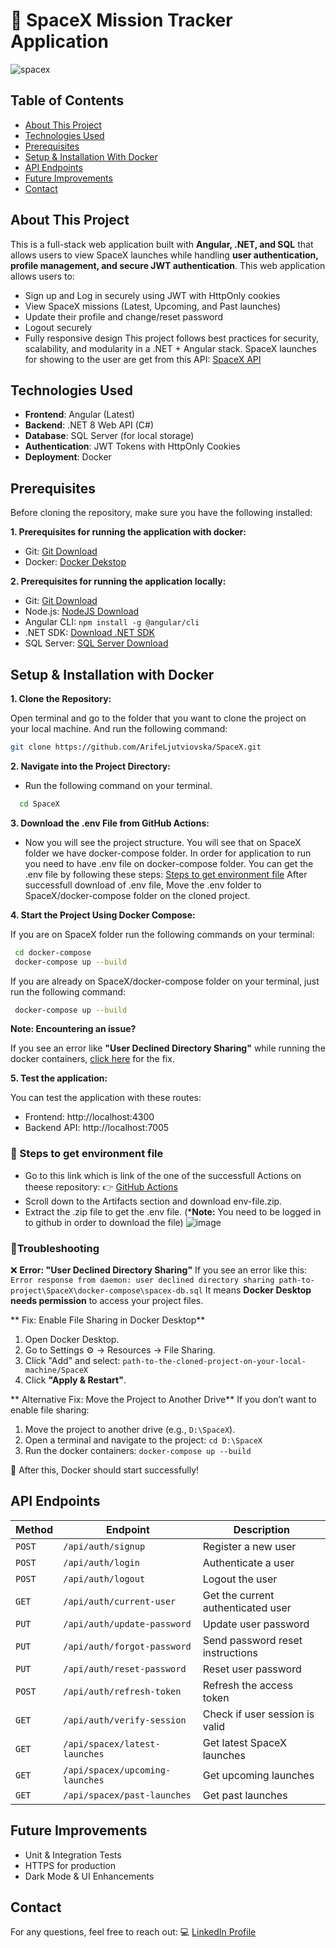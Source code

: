 # 🚀 SpaceX Mission Tracker Application

![spacex](https://github.com/user-attachments/assets/5aed6e19-0e60-4ad8-815a-dbc4e4232f56)


## Table of Contents
- [About This Project](#about-this-project)
- [Technologies Used](#technologies-used)
- [Prerequisites](#prerequisites)
- [Setup & Installation With Docker](#setup--installation-with-docker)
- [API Endpoints](#api-endpoints)
- [Future Improvements](#future-improvements)
- [Contact](#contact)




## About This Project
This is a full-stack web application built with **Angular, .NET, and SQL** that allows users to view 
SpaceX launches while handling **user authentication, profile management, and secure JWT authentication**.
This web application allows users to:
 -  Sign up and Log in securely using JWT with HttpOnly cookies
 -  View SpaceX missions (Latest, Upcoming, and Past launches)
 -  Update their profile and change/reset password
 -  Logout securely
 -  Fully responsive design
This project follows best practices for security, scalability, and modularity in a .NET + Angular stack.
SpaceX launches for showing to the user are get from this API: [SpaceX API](https://github.com/r-spacex/SpaceX-API)


## Technologies Used
- **Frontend**: Angular (Latest)
- **Backend**: .NET 8 Web API (C#)
- **Database**: SQL Server (for local storage)
- **Authentication**: JWT Tokens with HttpOnly Cookies
- **Deployment**: Docker



##  Prerequisites
Before cloning the repository, make sure you have the following installed:

**1. Prerequisites for running the application with docker:**

  - Git: [Git Download](https://git-scm.com/downloads)
  - Docker: [Docker Dekstop](https://download.docker.com/linux/ubuntu/dists/focal/pool/stable/amd64/)
    
**2. Prerequisites for running the application locally:**   
  - Git: [Git Download](https://git-scm.com/downloads)
  - Node.js: [NodeJS Download](https://nodejs.org/en/download)
  - Angular CLI: ```npm install -g @angular/cli```
 - .NET SDK: [Download .NET SDK](https://dotnet.microsoft.com/en-us/download)
  - SQL Server: [SQL Server Download](https://www.microsoft.com/en-us/sql-server/sql-server-downloads)



##  Setup & Installation with Docker
  **1. Clone the Repository:**
  
   Open terminal and go to the folder that  you want to clone the project on your local machine. And run the following command:
   ```sh
   git clone https://github.com/ArifeLjutviovska/SpaceX.git
   ```
 **2. Navigate into the Project Directory:**
 
   - Run the following command on your terminal.
 ```sh
   cd SpaceX
   ```
 **3. Download the .env File from GitHub Actions:**
 
  - Now you will see the project structure. You will see that on SpaceX folder we have docker-compose  folder. In order for application to run you need to have .env file on docker-compose folder.
   You can get the .env file by following these steps: [Steps to get environment file](#steps-to-get-environment-file)
  After successfull download of .env file,  Move the .env folder to SpaceX/docker-compose folder on the cloned project.

 **4. Start the Project Using Docker Compose:**
 
 If you are on SpaceX folder run the following commands on your terminal:
 
  ```sh
   cd docker-compose
   docker-compose up --build
   ```

If you are already on SpaceX/docker-compose folder on your terminal, just run the following command:
  ```sh
   docker-compose up --build
   ```
**Note: Encountering an issue?**

  If you see an error like **"User Declined Directory Sharing"** while running the docker containers, [click here](#troubleshooting) for the fix.

**5. Test the application:**

 You can test the application with these routes:
 - Frontend: http://localhost:4300
 - Backend API: http://localhost:7005





### 📌 Steps to get environment file
- Go to this link which is link of the one of the successfull Actions on theese repository: 👉 [GitHub Actions](https://github.com/ArifeLjutviovska/SpaceX/actions/runs/13117986904)
- Scroll down to the Artifacts section and download env-file.zip.
- Extract the .zip file to get the .env file. (***Note:** You need to be logged in to github in order to download the file)
  ![image](https://github.com/user-attachments/assets/4773379c-ee21-439b-9b65-03541ca8e63a)  


### 📌Troubleshooting
❌ **Error: "User Declined Directory Sharing"**
If you see an error like this:
 ```Error response from daemon: user declined directory sharing path-to-project\SpaceX\docker-compose\spacex-db.sql```
It means **Docker Desktop needs permission** to access your project files.

** Fix: Enable File Sharing in Docker Desktop**
1. Open Docker Desktop.
2. Go to Settings ⚙ → Resources → File Sharing.
3. Click "Add" and select: ```path-to-the-cloned-project-on-your-local-machine/SpaceX```
4. Click **"Apply & Restart"**.

** Alternative Fix: Move the Project to Another Drive**
If you don’t want to enable file sharing:
1. Move the project to another drive (e.g., `D:\SpaceX`).
2. Open a terminal and navigate to the project:
```cd D:\SpaceX```
3. Run the docker containers:
   ```docker-compose up --build```

    
🚀 After this, Docker should start successfully!





##  API Endpoints

| Method | Endpoint                            | Description                          |
|--------|-------------------------------------|--------------------------------------|
| `POST` | `/api/auth/signup`                 | Register a new user                 |
| `POST` | `/api/auth/login`                  | Authenticate a user                 |
| `POST` | `/api/auth/logout`                 | Logout the user                     |
| `GET`  | `/api/auth/current-user`           | Get the current authenticated user  |
| `PUT`  | `/api/auth/update-password`        | Update user password                |
| `PUT`  | `/api/auth/forgot-password`        | Send password reset instructions    |
| `PUT`  | `/api/auth/reset-password`         | Reset user password                 |
| `POST` | `/api/auth/refresh-token`          | Refresh the access token            |
| `GET`  | `/api/auth/verify-session`         | Check if user session is valid      |
| `GET`  | `/api/spacex/latest-launches`      | Get latest SpaceX launches          |
| `GET`  | `/api/spacex/upcoming-launches`    | Get upcoming launches               |
| `GET`  | `/api/spacex/past-launches`        | Get past launches                   |



##  Future Improvements
- Unit & Integration Tests
- HTTPS for production
- Dark Mode & UI Enhancements

##  Contact
For any questions, feel free to reach out:
💻 [LinkedIn Profile](https://www.linkedin.com/in/arife-ljutviovska-892b33192/)

